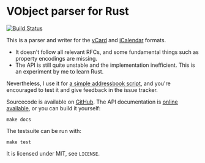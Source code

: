 # VObject parser for Rust

[![Build Status](https://travis-ci.org/untitaker/rust-vobject.svg?branch=master)](https://travis-ci.org/untitaker/rust-vobject)

This is a parser and writer for the
[vCard](https://tools.ietf.org/html/rfc6350) and
[iCalendar](https://tools.ietf.org/html/rfc5545) formats.

- It doesn't follow all relevant RFCs, and some fundamental things such as
  property encodings are missing.
- The API is still quite unstable and the implementation inefficient. This is
  an experiment by me to learn Rust.

Nevertheless, I use it for [a simple addressbook
script](https://github.com/untitaker/mates.rs), and you're encouraged to test
it and give feedback in the issue tracker.

Sourcecode is available on [GitHub](https://github.com/untitaker/rust-vobject).
The API documentation is [online
available](http://rust-vobject.unterwaditzer.net), or you can build it
yourself:

    make docs

The testsuite can be run with:

    make test


It is licensed under MIT, see `LICENSE`.
